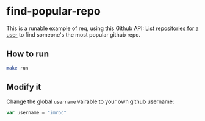 # find-popular-repo

This is a runable example of req, using this Github API: [List repositories for a user](https://docs.github.com/cn/rest/reference/repos#list-repositories-for-a-user) to find someone's the most popular github repo.

## How to run

```bash
make run
```

## Modify it

Change the global `username` vairable to your own github username:

```go
var username = "imroc"
```